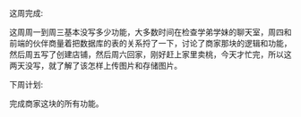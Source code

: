 这周完成:

这周周一到周三基本没写多少功能，大多数时间在检查学弟学妹的聊天室，周四和前端的伙伴商量着把数据库的表的关系捋了一下，讨论了商家那块的逻辑和功能，然后周五写了创建店铺，然后周六回家，刚好赶上家里卖桃，今天才忙完，所以这两天没写，就了解了该怎样上传图片和存储图片。



下周计划:

完成商家这块的所有功能。